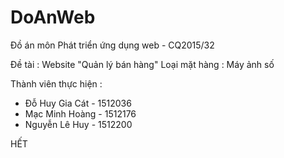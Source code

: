 # DoAnWeb

Đồ án môn Phát triển ứng dụng web - CQ2015/32

Đề tài : Website "Quản lý bán hàng"
Loại mặt hàng : Máy ảnh số

Thành viên thực hiện : 
+ Đỗ Huy Gia Cát - 1512036
+ Mạc Minh Hoàng - 1512176
+ Nguyễn Lê Huy - 1512200

HẾT
